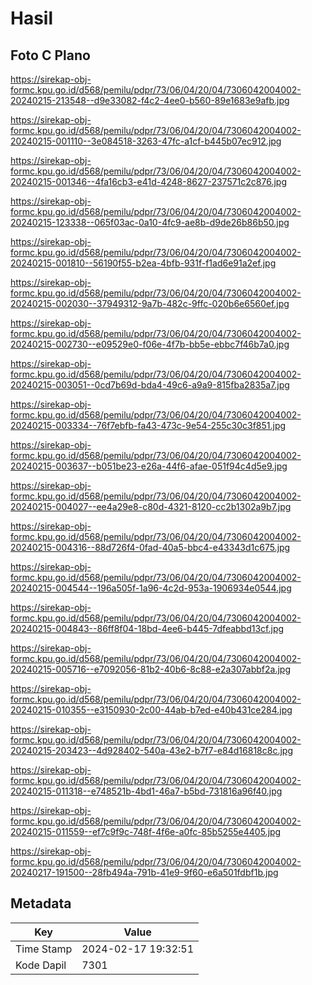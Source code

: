 # Hasil

## Foto C Plano

https://sirekap-obj-formc.kpu.go.id/d568/pemilu/pdpr/73/06/04/20/04/7306042004002-20240215-213548--d9e33082-f4c2-4ee0-b560-89e1683e9afb.jpg

https://sirekap-obj-formc.kpu.go.id/d568/pemilu/pdpr/73/06/04/20/04/7306042004002-20240215-001110--3e084518-3263-47fc-a1cf-b445b07ec912.jpg

https://sirekap-obj-formc.kpu.go.id/d568/pemilu/pdpr/73/06/04/20/04/7306042004002-20240215-001346--4fa16cb3-e41d-4248-8627-237571c2c876.jpg

https://sirekap-obj-formc.kpu.go.id/d568/pemilu/pdpr/73/06/04/20/04/7306042004002-20240215-123338--065f03ac-0a10-4fc9-ae8b-d9de26b86b50.jpg

https://sirekap-obj-formc.kpu.go.id/d568/pemilu/pdpr/73/06/04/20/04/7306042004002-20240215-001810--56190f55-b2ea-4bfb-931f-f1ad6e91a2ef.jpg

https://sirekap-obj-formc.kpu.go.id/d568/pemilu/pdpr/73/06/04/20/04/7306042004002-20240215-002030--37949312-9a7b-482c-9ffc-020b6e6560ef.jpg

https://sirekap-obj-formc.kpu.go.id/d568/pemilu/pdpr/73/06/04/20/04/7306042004002-20240215-002730--e09529e0-f06e-4f7b-bb5e-ebbc7f46b7a0.jpg

https://sirekap-obj-formc.kpu.go.id/d568/pemilu/pdpr/73/06/04/20/04/7306042004002-20240215-003051--0cd7b69d-bda4-49c6-a9a9-815fba2835a7.jpg

https://sirekap-obj-formc.kpu.go.id/d568/pemilu/pdpr/73/06/04/20/04/7306042004002-20240215-003334--76f7ebfb-fa43-473c-9e54-255c30c3f851.jpg

https://sirekap-obj-formc.kpu.go.id/d568/pemilu/pdpr/73/06/04/20/04/7306042004002-20240215-003637--b051be23-e26a-44f6-afae-051f94c4d5e9.jpg

https://sirekap-obj-formc.kpu.go.id/d568/pemilu/pdpr/73/06/04/20/04/7306042004002-20240215-004027--ee4a29e8-c80d-4321-8120-cc2b1302a9b7.jpg

https://sirekap-obj-formc.kpu.go.id/d568/pemilu/pdpr/73/06/04/20/04/7306042004002-20240215-004316--88d726f4-0fad-40a5-bbc4-e43343d1c675.jpg

https://sirekap-obj-formc.kpu.go.id/d568/pemilu/pdpr/73/06/04/20/04/7306042004002-20240215-004544--196a505f-1a96-4c2d-953a-1906934e0544.jpg

https://sirekap-obj-formc.kpu.go.id/d568/pemilu/pdpr/73/06/04/20/04/7306042004002-20240215-004843--86ff8f04-18bd-4ee6-b445-7dfeabbd13cf.jpg

https://sirekap-obj-formc.kpu.go.id/d568/pemilu/pdpr/73/06/04/20/04/7306042004002-20240215-005716--e7092056-81b2-40b6-8c88-e2a307abbf2a.jpg

https://sirekap-obj-formc.kpu.go.id/d568/pemilu/pdpr/73/06/04/20/04/7306042004002-20240215-010355--e3150930-2c00-44ab-b7ed-e40b431ce284.jpg

https://sirekap-obj-formc.kpu.go.id/d568/pemilu/pdpr/73/06/04/20/04/7306042004002-20240215-203423--4d928402-540a-43e2-b7f7-e84d16818c8c.jpg

https://sirekap-obj-formc.kpu.go.id/d568/pemilu/pdpr/73/06/04/20/04/7306042004002-20240215-011318--e748521b-4bd1-46a7-b5bd-731816a96f40.jpg

https://sirekap-obj-formc.kpu.go.id/d568/pemilu/pdpr/73/06/04/20/04/7306042004002-20240215-011559--ef7c9f9c-748f-4f6e-a0fc-85b5255e4405.jpg

https://sirekap-obj-formc.kpu.go.id/d568/pemilu/pdpr/73/06/04/20/04/7306042004002-20240217-191500--28fb494a-791b-41e9-9f60-e6a501fdbf1b.jpg


## Metadata

| Key        | Value               |
| ---------- | ------------------- |
| Time Stamp | 2024-02-17 19:32:51 |
| Kode Dapil | 7301                |



